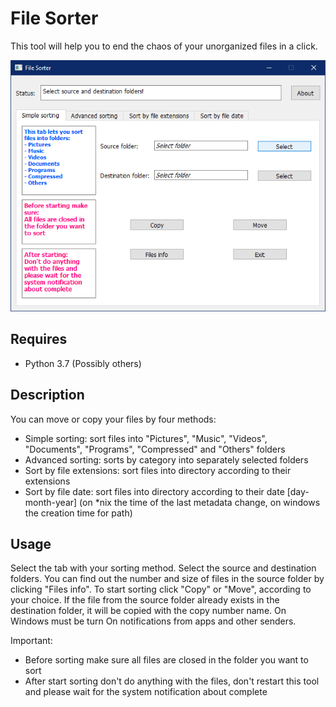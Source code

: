 File Sorter
==============

This tool will help you to end the chaos of your unorganized files in a click.

![file sorter](./images/file-sorter.png)

Requires
-------------

 * Python 3.7 (Possibly others)
 
Description
--------------

You can move or copy your files by four methods:
 * Simple sorting: sort files into "Pictures", "Music", "Videos", "Documents", "Programs", "Compressed" and "Others" folders
 * Advanced sorting: sorts by category into separately selected folders
 * Sort by file extensions: sort files into directory according to their extensions
 * Sort by file date: sort files into directory according to their date [day-month-year] (on *nix the time of the last metadata change, on windows the creation time for path)

Usage
--------------

Select the tab with your sorting method.
Select the source and destination folders.
You can find out the number and size of files in the source folder by clicking "Files info".
To start sorting click "Copy" or "Move", according to your choice.
If the file from the source folder already exists in the destination folder, it will be copied with the copy number name.
On Windows must be turn On notifications from apps and other senders.

Important:
 * Before sorting  make sure all files are closed in the folder you want to sort
 * After start sorting don't do anything with the files, don't restart this tool and please wait for the system notification about complete


